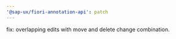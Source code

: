 ```yaml
---
'@sap-ux/fiori-annotation-api': patch
---
```


fix: overlapping edits with move and delete change combination.
